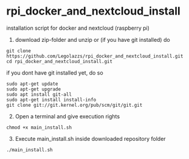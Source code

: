 # rpi_docker_and_nextcloud_install
installation script for docker and nextcloud (raspberry pi)

1. download zip-folder and unzip or (if you have git installed) do

```
git clone https://github.com/Legolazzs/rpi_docker_and_nextcloud_install.git
cd rpi_docker_and_nextcloud_install.git
```
if you dont have git installed yet, do so
```
sudo apt-get update
sudo apt-get upgrade
sudo apt install git-all
sudo apt-get install install-info
git clone git://git.kernel.org/pub/scm/git/git.git
```
2. Open a terminal and give execution rights

```
chmod +x main_install.sh
```
3. Execute main_install.sh inside downloaded repository folder

```
./main_install.sh
```
